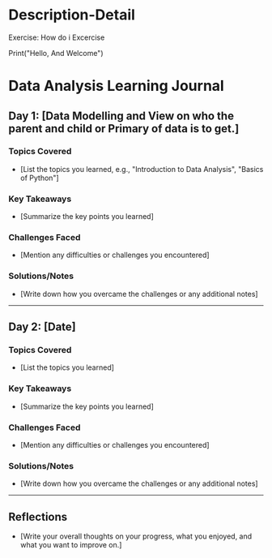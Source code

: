 # Description-Detail
Exercise: How do i Excercise


Print("Hello, And Welcome")

# Data Analysis Learning Journal

## Day 1: [Data Modelling and View on who the parent and child or Primary of data is to get.]
### Topics Covered
- [List the topics you learned, e.g., "Introduction to Data Analysis", "Basics of Python"]

### Key Takeaways
- [Summarize the key points you learned]

### Challenges Faced
- [Mention any difficulties or challenges you encountered]

### Solutions/Notes
- [Write down how you overcame the challenges or any additional notes]

---

## Day 2: [Date]
### Topics Covered
- [List the topics you learned]

### Key Takeaways
- [Summarize the key points you learned]

### Challenges Faced
- [Mention any difficulties or challenges you encountered]

### Solutions/Notes
- [Write down how you overcame the challenges or any additional notes]

---

## Reflections
- [Write your overall thoughts on your progress, what you enjoyed, and what you want to improve on.]
